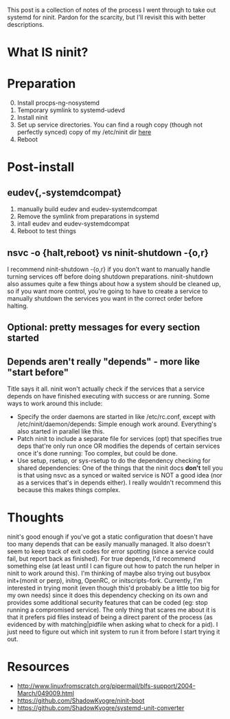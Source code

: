 <!-- 
.. title: My Experiences with ninit [Part 1]
.. slug: my-experiences-with-ninit-part-1
.. date: 2014-09-18 06:13:15 UTC-07:00
.. tags: ninit,systemd,eudev
.. link: 
.. description: 
.. type: text
-->

This post is a collection of notes of the process I went through to take out systemd for ninit. Pardon for the scarcity, but I'll revisit this with better descriptions.
# What IS ninit?
# Preparation
0. Install procps-ng-nosystemd
1. Temporary symlink to systemd-udevd
2. Install ninit
3. Set up service directories. You can find a rough copy (though not perfectly synced) copy of my /etc/ninit dir [here](github.com/shadowkyogre/ninit-boot)
4. Reboot

# Post-install
## eudev{,-systemdcompat}
1. manually build eudev and eudev-systemdcompat
2. Remove the symlink from preparations in systemd
3. intall eudev and eudev-systemdcompat
4. Reboot to test things

## nsvc -o {halt,reboot} vs ninit-shutdown -{o,r}
I recommend ninit-shutdown -{o,r} if you don't want to manually handle turning services off before
doing shutdown preparations. ninit-shutdown also assumes quite a few things about how a system should
be cleaned up, so if you want more control, you're going to have to create a service to manually shutdown
the services you want in the correct order before halting.

## Optional: pretty messages for every section started

## Depends aren't really "depends" - more like "start before"
Title says it all. ninit won't actually check if the services that a service depends on have finished executing with success or are running.
Some ways to work around this include:
* Specify the order daemons are started in like /etc/rc.conf, except with /etc/ninit/daemon/depends: Simple enough work around. 
Everything's also started in parallel like this.
* Patch ninit to include a separate file for services (opt) that specifies true deps that're only run once OR modifies the depends of certain services
once it's done running: Too complex, but could be done.
* Use setup, rsetup, or sys-rsetup to do the dependency checking for shared dependencies: One of the things that the ninit docs **don't** tell you 
is that using nsvc as a synced or waited service is NOT a good idea (nor as a services that's in depends either). I really wouldn't recommend this because this makes things complex.

# Thoughts
ninit's good enough if you've got a static configuration that doesn't have too many depends that can be easily manually managed. It also doesn't seem to
keep track of exit codes for error spotting (since a service could fail, but report back as finished).  For true depends, I'd recommend something else 
(at least until I can figure out how to patch the run helper in ninit to work around this). I'm thinking of maybe also trying out busybox init+(monit or perp), 
initng, OpenRC, or initscripts-fork. Currently, I'm interested in trying monit (even though this'd probably be a little too big for my own needs) since 
it does this dependency checking on its own and provides some additional security features that can be coded (eg: stop running a compromised service). 
The only thing that scares me about it is that it prefers pid files instead of being a direct parent of the process (as evidenced by with matching|pidfile when
asking what to check for a pid). I just need to figure out which init system to run it from before I start trying it out.

# Resources
* <http://www.linuxfromscratch.org/pipermail/blfs-support/2004-March/049009.html>
* <https://github.com/ShadowKyogre/ninit-boot>
* <https://github.com/ShadowKyogre/systemd-unit-converter>
